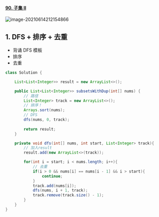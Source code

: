 #### [90. 子集 II](https://leetcode-cn.com/problems/subsets-ii/)

![image-20210614212154866](https://raw.githubusercontent.com/TWDH/Leetcode-From-Zero/pictures/img/image-20210614212154866.png)

## 1. DFS + 排序 + 去重

* 背诵 DFS 模板
* 排序
* 去重

```java
class Solution {

    List<List<Integer>> result = new ArrayList<>();

    public List<List<Integer>> subsetsWithDup(int[] nums) {
        // 路径
        List<Integer> track = new ArrayList<>();
        // 排序！
        Arrays.sort(nums);
        // DFS
        dfs(nums, 0, track);
        
        return result;
    }

    private void dfs(int[] nums, int start, List<Integer> track){
        // 加入result
        result.add(new ArrayList<>(track));

        for(int i = start; i < nums.length; i++){
            // 去重
            if(i > 0 && nums[i] == nums[i - 1] && i > start){
                continue;
            }
            track.add(nums[i]);
            dfs(nums, i + 1, track);
            track.remove(track.size() - 1);
        }
    }
}
```

